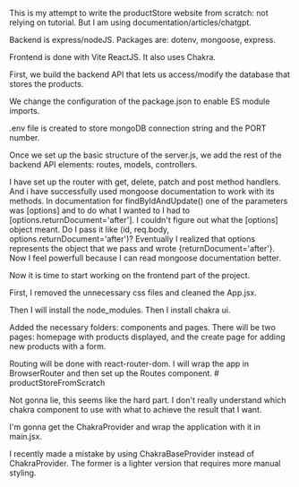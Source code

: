 This is my attempt to write the productStore website from scratch: not relying on tutorial. But I am using documentation/articles/chatgpt. 

Backend is express/nodeJS. Packages are: dotenv, mongoose, express.

Frontend is done with Vite ReactJS. It also uses Chakra. 

First, we build the backend API that lets us access/modify the database that stores the products.

We change the configuration of the package.json to enable ES module imports. 

.env file is created to store mongoDB connection string and the PORT number. 

Once we set up the basic structure of the server.js, we add the rest of the backend API elements:
    routes, models, controllers.

I have set up the router with get, delete, patch and post method handlers. And i have successfully used 
mongoose documentation to work with its methods. In documentation for findByIdAndUpdate() one of the parameters was [options] and to do what I wanted to I had to [options.returnDocument='after']. I couldn't figure out what the [options] object meant. Do I pass it like (id, req.body, options.returnDocument='after')? Eventually I realized that options represents the object that we pass and wrote {returnDocument='after'}. Now I feel powerfull because I can read mongoose documentation better. 



Now it is time to start working on the frontend part of the project.

First, I removed the unnecessary css files and cleaned the App.jsx. 

Then I will install the node_modules. Then I install chakra ui. 

Added the necessary folders: components and pages. There will be two pages: homepage with products displayed, and the create page for adding new products with a form. 

Routing will be done with react-router-dom. I will wrap the app in BrowserRouter and then set up the Routes component. # productStoreFromScratch

Not gonna lie, this seems like the hard part. I don't really understand which chakra component to use with what to achieve the result that I want. 

I'm gonna get the ChakraProvider and wrap the application with it in main.jsx.

I recently made a mistake by using ChakraBaseProvider instead of ChakraProvider. The former is a lighter version that requires more manual styling. 

